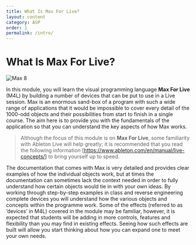 ```yaml
---
title: What Is Max For Live?
layout: content
category: ASP
order: 1
permalink: /intro/
---
```


# What Is Max For Live?
![Max 8](https://fistpumpers.com/wp-content/uploads/2017/11/Cycling-74-announce-Max-8.jpg)

In this module, you will learn the visual programming language **Max For Live** (M4L) by building a number of devices that can be put to use in a Live session. Max is an enormous sand-box of a program with such a wide range of applications that it would be impossible to cover every detail of the 1000-odd objects and their possibilities from start to finish in a single course. The aim here is to provide you with the fundamentals of the application so that you can understand the key aspects of how Max works.

> Although the focus of this module is on **Max For Live**, some familiarity with Ableton Live will help greatly; it is recommended that you read the following information [https://www.ableton.com/en/manual/live-concepts/] to bring yourself up to speed.

The documentation that comes with Max is very detailed and provides clear examples of how the individual objects work, but at times the documentation can sometimes lack the context needed in order to fully understand how certain objects would tie in with your own ideas. By working through step-by-step examples in class and reverse engineering complete devices you will understand how the various objects and concepts within the programme work.  Some of the effects (referred to as ‘devices’ in M4L) covered in the module may be familiar, however, it is expected that students will be adding in more controls, features and flexibility than you may find in existing effects. Seeing how such effects are built will allow you start thinking about how you can expand one to meet your own needs.
